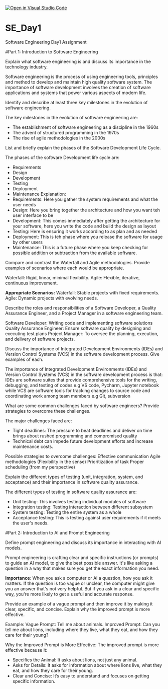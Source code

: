 [![Open in Visual Studio Code](https://classroom.github.com/assets/open-in-vscode-2e0aaae1b6195c2367325f4f02e2d04e9abb55f0b24a779b69b11b9e10269abc.svg)](https://classroom.github.com/online_ide?assignment_repo_id=15659614&assignment_repo_type=AssignmentRepo)
# SE_Day1
Software Engineering Day1 Assignment

#Part 1: Introduction to Software Engineering

Explain what software engineering is and discuss its importance in the technology industry.

Software engineering is the process of using engineering tools, principles and method to develop and maintain high quality software system. 
The importance of software development involves the creation of software applications and systems that power various aspects of modern life.

Identify and describe at least three key milestones in the evolution of software engineering.

The key milestones in the evolution of software engineering are:
- The establishment of software engineering as a discipline in the 1960s
- The advent of structured programming in the 1970s
- The rise of agile methodologies in the 2000s

List and briefly explain the phases of the Software Development Life Cycle.

The phases of the software Development life cycle are:
- Requirements 
- Design
- Development
- Testing
- Deployment
- Maintenance
Explanation:
- Requirements: Here you gather the system requirements and what the user needs
- Design: Here you bring together the architecture and how you want teh user interface to be
- Development: This comes immediately after getting the architecture for your software, here you write the code and build the design as layout
- Testing: Here is ensuring it works according to as plan and as needed
- Deployment: This is teh phase where you release the software for usage by other users
- Maintenance: This is a future phase where you keep checking for possible addition or subtraction from the available software.

Compare and contrast the Waterfall and Agile methodologies. Provide examples of scenarios where each would be appropriate.

Waterfall: Rigid, linear, minimal flexibility.
Agile: Flexible, iterative, continuous improvement.

**Appropriate Scenarios:**
Waterfall: Stable projects with fixed requirements.
Agile: Dynamic projects with evolving needs.

Describe the roles and responsibilities of a Software Developer, a Quality Assurance Engineer, and a Project Manager in a software engineering team.

Software Developer: Writing code and implementing software solutions
Quality Assurance Engineer: Ensure software quality by designing and executing test plans
Project Manager: To oversee the planning, execution, and delivery of software projects.

Discuss the importance of Integrated Development Environments (IDEs) and Version Control Systems (VCS) in the software development process. Give examples of each.

The importance of Integrated Development Environments (IDEs) and Version Control Systems (VCS) in the software development process is that:
IDEs are software suites that provide comprehensive tools for the writing, debugging, and testing of codes e.g VS code, Pycharm, Jupyter notebook
while
VCS are software tools for tracking changes to source code and coordinating work among team members e.g Git, subversion

What are some common challenges faced by software engineers? Provide strategies to overcome these challenges.

The major challenges faced are:
- Tight deadlines: The pressure to beat deadlines and deliver on time brings about rushed programming and compromised quality
- Technical debt can impede future development efforts and increase maintenance costs.

Possible strategies to overcome challenges:
Effective communication
Agile methodologies (Flexibility in the sense)
Prioritization of task
Proper scheduling (from my perspective)


Explain the different types of testing (unit, integration, system, and acceptance) and their importance in software quality assurance.

The different types of testing in software quality assurance are:
- Unit testing: This involves testing individual modules of software
- Integration testing: Testing interaction between different subsystem
- System testing: Testing the entire system as a whole
- Acceptance testing: This is testing against user requirements if it meets the user's needs.

#Part 2: Introduction to AI and Prompt Engineering


Define prompt engineering and discuss its importance in interacting with AI models.

Prompt engineering is crafting clear and specific instructions (or prompts) to guide an AI model, to give the best possible answer. It's like asking a question in a way that makes sure you get the exact information you need.

**Importance**: 
When you ask a computer or AI a question, how you ask it matters. If the question is too vague or unclear, the computer might give you an answer that's not very helpful. But if you ask in a clear and specific way, you're more likely to get a useful and accurate response.


Provide an example of a vague prompt and then improve it by making it clear, specific, and concise. Explain why the improved prompt is more effective.

Example:
Vague Prompt: Tell me about animals.
Improved Prompt: Can you tell me about lions, including where they live, what they eat, and how they care for their young?

Why the Improved Prompt is More Effective: The improved prompt is more effective because it:
- Specifies the Animal: It asks about lions, not just any animal.
- Asks for Details: It asks for information about where lions live, what they eat, and how they care for their young.
- Clear and Concise: It’s easy to understand and focuses on getting specific information.
